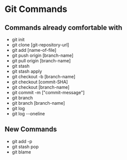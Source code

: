 # Git Commands

## Commands already comfortable with

- git init
- git clone [git-repository-url]
- git add [name-of-file]
- git push origin [branch-name]
- git pull origin [branch-name]
- git stash
- git stash apply
- git checkout -b [branch-name]
- git checkout [commit-SHA]
- git checkout [branch-name]
- git commit -m ["commit-message"]
- git branch
- git branch [branch-name]
- git log
- git log --oneline

## New Commands

- git add -p
- git stash pop
- git blame
